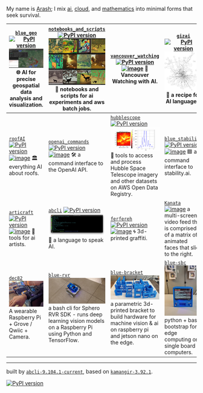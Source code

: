 My name is [Arash](http://kamangir.net/); I mix [ai](https://github.com/kamangir/roofAI), [cloud](https://github.com/kamangir/hubble), and [mathematics](https://github.com/kamangir/giza) into minimal forms that seek survival.

| [`blue_geo`](https://github.com/kamangir/blue-geo) [![PyPI version](https://img.shields.io/pypi/v/blue_geo.svg)](https://pypi.org/project/blue_geo/) [![image](https://github.com/kamangir/assets/raw/main/nbs/ukraine-timemap/QGIS.png?raw=true)](https://github.com/kamangir/blue-geo) 🌐 AI for precise geospatial data analysis and visualization. | [`notebooks_and_scripts`](https://github.com/kamangir/notebooks-and-scripts) [![PyPI version](https://img.shields.io/pypi/v/notebooks_and_scripts.svg)](https://pypi.org/project/notebooks_and_scripts/) [![image](https://github.com/kamangir/assets/raw/main/nbs/3x4.jpg?raw=true)](https://github.com/kamangir/notebooks-and-scripts) 📜 notebooks and scripts for ai experiments and aws batch jobs. | [`vancouver_watching`](https://github.com/kamangir/vancouver-watching) [![PyPI version](https://img.shields.io/pypi/v/vancouver_watching.svg)](https://pypi.org/project/vancouver_watching/) [![image](https://user-images.githubusercontent.com/1007567/196573547-b1c71b3b-7fac-4d2c-bba0-a87b063830da.png)](https://github.com/kamangir/vancouver-watching) 🌈 Vancouver Watching with AI. | [`gizai`](https://github.com/kamangir/giza) [![PyPI version](https://img.shields.io/pypi/v/gizai.svg)](https://pypi.org/project/gizai/) [![image](https://github.com/kamangir/giza/raw/main/assets/giza.png)](https://github.com/kamangir/giza) 🔻 a recipe for AI languages. |
| --- | --- | --- | --- |
| [`roofAI`](https://github.com/kamangir/roofAI) [![PyPI version](https://img.shields.io/pypi/v/roofAI.svg)](https://pypi.org/project/roofAI/) [![image](https://github.com/kamangir/assets/blob/main/2023-10-28-16-28-36-88493-predict.gif?raw=true)](https://github.com/kamangir/roofAI) 🏛️ everything AI about roofs. | [`openai_commands`](https://github.com/kamangir/openai-commands) [![PyPI version](https://img.shields.io/pypi/v/openai_commands.svg)](https://pypi.org/project/openai_commands/) [![image](https://github.com/kamangir/openai-commands/raw/main/assets/carrot.png)](https://github.com/kamangir/openai-commands) 🛠️ a command interface to the OpenAI API. | [`hubblescope`](https://github.com/kamangir/hubble) [![PyPI version](https://img.shields.io/pypi/v/hubblescope.svg)](https://pypi.org/project/hubblescope/) [![image](https://github.com/kamangir/hubble/raw/main/assets/hst/u4ge0106r_c0m.gif)](https://github.com/kamangir/hubble) 🔭 tools to access and process Hubble Space Telescope imagery and other datasets on AWS Open Data Registry. | [`blue_stability`](https://github.com/kamangir/blue-stability) [![PyPI version](https://img.shields.io/pypi/v/blue_stability.svg)](https://pypi.org/project/blue_stability/) [![image](https://github.com/kamangir/AI-ART/raw/main/blue-stability/blue_stability.gif)](https://github.com/kamangir/blue-stability) 🟦 a command interface to stability.ai. |
| [`articraft`](https://github.com/kamangir/aiart) [![PyPI version](https://img.shields.io/pypi/v/articraft.svg)](https://pypi.org/project/articraft/) [![image](https://github.com/kamangir/openai-commands/raw/main/assets/DALL-E.png?raw=1)](https://github.com/kamangir/aiart) 🎨 tools for ai artists. | [`abcli`](https://github.com/kamangir/awesome-bash-cli) [![PyPI version](https://img.shields.io/pypi/v/abcli.svg)](https://pypi.org/project/abcli/) [![image](https://github.com/kamangir/awesome-bash-cli/raw/main/assets/marquee.png)](https://github.com/kamangir/awesome-bash-cli) 🚀 a language to speak AI. | [`ferfereh`](https://github.com/kamangir/ferfereh) [![PyPI version](https://img.shields.io/pypi/v/ferfereh.svg)](https://pypi.org/project/ferfereh/) [![image](https://user-images.githubusercontent.com/1007567/221448494-d57e08c1-625b-499e-a576-81894f112d6a.jpg)](https://github.com/kamangir/ferfereh) 🌀 3d-printed graffiti. | [`Kanata`](https://github.com/kamangir/Kanata) [![image](https://kamangir-public.s3.ca-central-1.amazonaws.com/Canadians_v11.gif)](https://github.com/kamangir/Kanata) a multi-screen video feed that is comprised of a matrix of animated faces that slide to the right. |
| [`dec82`](https://github.com/kamangir/dec82) [![image](https://github.com/kamangir/blue-bracket/raw/main/images/dec82-6.jpg)](https://github.com/kamangir/dec82) A wearable Raspberry Pi + Grove / Qwiic + Camera. | [`blue-rvr`](https://github.com/kamangir/blue-rvr) [![image](https://github.com/kamangir/blue-rvr/raw/master/abcli/assets/marquee.jpeg)](https://github.com/kamangir/blue-rvr) a bash cli for Sphero RVR SDK - runs deep learning vision models on a Raspberry Pi using Python and TensorFlow. | [`blue-bracket`](https://github.com/kamangir/blue-bracket) [![image](https://github.com/kamangir/blue-bracket/raw/main/images/marquee.jpg)](https://github.com/kamangir/blue-bracket) a parametric 3d-printed bracket to build hardware for machine vision & ai on raspberry pi and jetson nano on the edge. | [`blue-sbc`](https://github.com/kamangir/blue-sbc) [![image](https://github.com/kamangir/blue-bracket/raw/main/images/blue3-1.jpg)](https://github.com/kamangir/blue-sbc) python + bash bootstrap for edge computing on single board computers. |

---
built by [`abcli-9.104.1-current`](https://github.com/kamangir/awesome-bash-cli), based on [`kamangir-3.92.1`](https://github.com/kamangir/kamangir).

[![PyPI version](https://img.shields.io/pypi/v/kamangir.svg)](https://pypi.org/project/kamangir/)

